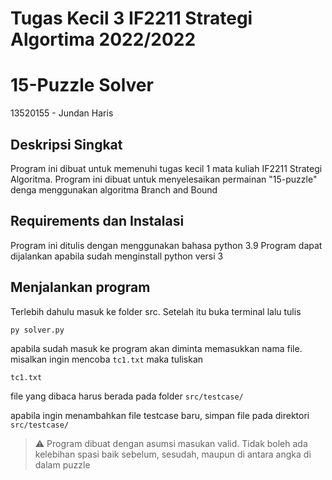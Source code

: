# Tugas Kecil 3 IF2211 Strategi Algortima 2022/2022
# 15-Puzzle Solver

13520155 - Jundan Haris

## Deskripsi Singkat
Program ini dibuat untuk memenuhi tugas kecil 1 mata kuliah IF2211 Strategi Algoritma.
Program ini dibuat untuk menyelesaikan permainan "15-puzzle"
denga menggunakan algoritma Branch and Bound

## Requirements dan Instalasi
Program ini ditulis dengan menggunakan bahasa python 3.9
Program dapat dijalankan apabila sudah menginstall python versi 3

## Menjalankan program
Terlebih dahulu masuk ke folder src. Setelah itu buka terminal lalu tulis
```
py solver.py
```
apabila sudah masuk ke program akan diminta memasukkan nama file.
misalkan ingin mencoba `tc1.txt` maka tuliskan
```
tc1.txt
```
file yang dibaca harus berada pada folder `src/testcase/`

apabila ingin menambahkan file testcase baru, simpan file pada
direktori `src/testcase/`


> ⚠ Program dibuat dengan asumsi masukan valid.
> Tidak boleh ada kelebihan spasi baik sebelum, sesudah,
> maupun di antara angka di dalam puzzle
